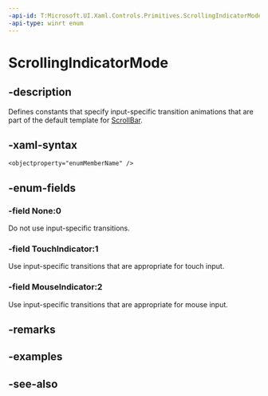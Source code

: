 ```yaml
---
-api-id: T:Microsoft.UI.Xaml.Controls.Primitives.ScrollingIndicatorMode
-api-type: winrt enum
---
```


<!-- Enumeration syntax
public enum Windows.UI.Xaml.Controls.Primitives.ScrollingIndicatorMode : int
-->

# ScrollingIndicatorMode

## -description
Defines constants that specify input-specific transition animations that are part of the default template for [ScrollBar](scrollbar.md).

## -xaml-syntax
```xaml
<objectproperty="enumMemberName" />
```


## -enum-fields
### -field None:0
Do not use input-specific transitions.

### -field TouchIndicator:1
Use input-specific transitions that are appropriate for touch input.

### -field MouseIndicator:2
Use input-specific transitions that are appropriate for mouse input.


## -remarks

## -examples

## -see-also
